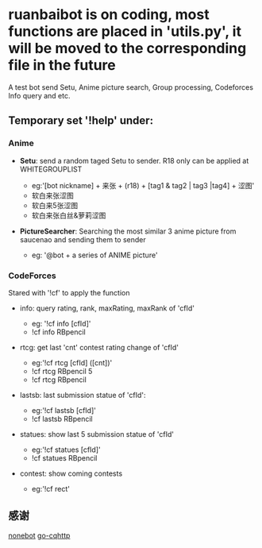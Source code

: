 # ruanbaibot is on coding, most functions are placed in 'utils.py', it will be moved to the corresponding file in the future
A test bot send Setu, Anime picture search, Group processing, Codeforces Info query and etc. 


Temporary set '!help' under:
----

### Anime

* **Setu**: send a random taged Setu to sender. R18 only can be applied at WHITEGROUPLIST

	* eg:'[bot nickname] + 来张 + (r18) + [tag1 & tag2 | tag3 |tag4]  + 涩图'
	* 软白来张涩图
	* 软白来5张涩图
	* 软白来张白丝&萝莉涩图


* **PictureSearcher**: Searching the most similar 3 anime picture from saucenao and sending them to sender

	* eg: '@bot + a series of ANIME picture'

### CodeForces

Stared with '!cf' to apply the function


* info: query rating, rank, maxRating, maxRank of 'cfId'

	* eg: '!cf info [cfId]'
	* !cf info RBpencil


* rtcg: get last 'cnt' contest rating change of 'cfId'

	* eg:'!cf rtcg [cfId] ([cnt])'
	* !cf rtcg RBpencil 5
	* !cf rtcg RBpencil


* lastsb: last submission statue of 'cfId':

	* eg:'!cf lastsb [cfId]'
	* !cf lastsb RBpencil


* statues: show last 5 submission statue of 'cfId'

	* eg:'!cf statues [cfId]'
	* !cf statues RBpencil

* contest: show coming contests
	* eg:'!cf rect'


感谢
----
[nonebot](https://github.com/nonebot/nonebot)
[go-cqhttp](https://github.com/Mrs4s/go-cqhttp)

